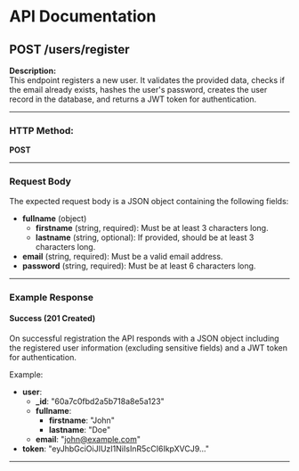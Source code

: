 # API Documentation

## POST /users/register

**Description:**  
This endpoint registers a new user. It validates the provided data, checks if the email already exists, hashes the user's password, creates the user record in the database, and returns a JWT token for authentication.

---

### HTTP Method:
**POST**

---

### Request Body

The expected request body is a JSON object containing the following fields:

- **fullname** (object)
  - **firstname** (string, required): Must be at least 3 characters long.
  - **lastname** (string, optional): If provided, should be at least 3 characters long.
- **email** (string, required): Must be a valid email address.
- **password** (string, required): Must be at least 6 characters long.

---

### Example Response

#### Success (201 Created)

On successful registration the API responds with a JSON object including the registered user information (excluding sensitive fields) and a JWT token for authentication.

Example:  
- **user**:  
  - **\_id**: "60a7c0fbd2a5b718a8e5a123"  
  - **fullname**:  
    - **firstname**: "John"  
    - **lastname**: "Doe"  
  - **email**: "john@example.com"  
- **token**: "eyJhbGciOiJIUzI1NiIsInR5cCI6IkpXVCJ9..."

---

